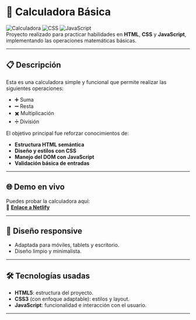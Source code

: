 # 🧮 Calculadora Básica

![Calculadora](https://img.shields.io/badge/HTML-5-orange) ![CSS](https://img.shields.io/badge/CSS-3-blue) ![JavaScript](https://img.shields.io/badge/JavaScript-ES6-yellow)  
Proyecto realizado para practicar habilidades en **HTML**, **CSS** y **JavaScript**, implementando las operaciones matemáticas básicas.

---

## 📋 Descripción
Esta es una calculadora simple y funcional que permite realizar las siguientes operaciones:
- ➕ Suma  
- ➖ Resta  
- ✖️ Multiplicación  
- ➗ División  

El objetivo principal fue reforzar conocimientos de:
- **Estructura HTML semántica**  
- **Diseño y estilos con CSS**  
- **Manejo del DOM con JavaScript**  
- **Validación básica de entradas**  

---

## 🌐 Demo en vivo
Puedes probar la calculadora aquí:  
🔗 **[Enlace a Netlify](https://ing-ospina-calculadora-basica.netlify.app/)**

---

## 📱 Diseño responsive
- Adaptada para móviles, tablets y escritorio.  
- Diseño limpio y minimalista.

---

## 🛠️ Tecnologías usadas
- **HTML5**: estructura del proyecto.  
- **CSS3** (con enfoque adaptable): estilos y layout.  
- **JavaScript**: funcionalidad e interacción con el usuario.  

---
